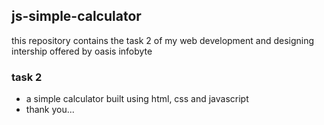 ## js-simple-calculator
this repository contains the task 2 of my web development and designing intership offered by oasis infobyte
### task 2
- a simple calculator built using html, css and javascript
- thank you...